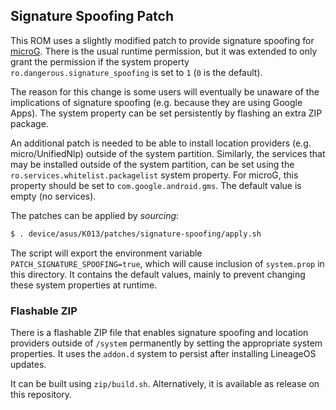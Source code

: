 ## Signature Spoofing Patch
This ROM uses a slightly modified patch to provide signature spoofing for
[microG](https://microg.org). There is the usual runtime permission, but it was
extended to only grant the permission if the system property
`ro.dangerous.signature_spoofing` is set to `1` (`0` is the default).

The reason for this change is some users will eventually be unaware of the
implications of signature spoofing (e.g. because they are using Google Apps).
The system property can be set persistently by flashing an extra ZIP package.

An additional patch is needed to be able to install location providers
(e.g. micro/UnifiedNlp) outside of the system partition.
Similarly, the services that may be installed outside of the system partition,
can be set using the `ro.services.whitelist.packagelist` system property.
For microG, this property should be set to `com.google.android.gms`.
The default value is empty (no services).

The patches can be applied by _sourcing_:

```bash
$ . device/asus/K013/patches/signature-spoofing/apply.sh
```

The script will export the environment variable `PATCH_SIGNATURE_SPOOFING=true`,
which will cause inclusion of `system.prop` in this directory.
It contains the default values, mainly to prevent changing these system properties
at runtime.

### Flashable ZIP
There is a flashable ZIP file that enables signature spoofing and location
providers outside of `/system` permanently by setting the appropriate system
properties. It uses the `addon.d` system to persist after installing LineageOS
updates.

It can be built using `zip/build.sh`. Alternatively, it is available as
release on this repository.
